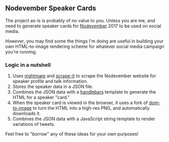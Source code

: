 ## Nodevember Speaker Cards

The project as-is is probably of no value to you. Unless you are me, and need to generate speaker cards for [Nodevember](http://nodevember.org/) 2017 to be used on social media.

*However*, you may find some the things I'm doing are useful in building your own HTML-to-image rendering scheme for whatever social media campaign you're running.

### Logic in a nutshell

1. Uses [nightmare](https://www.npmjs.com/package/nightmare) and [scrape-it](https://www.npmjs.com/package/scrape-it) to scrape the Nodevember website for speaker profile and talk information.
1. Stores the speaker data in a JSON file.
1. Combines the JSON data with a [handlebars](http://handlebarsjs.com/) template to generate the HTML for a speaker "card."
1. When the speaker card is viewed in the browser, it uses a fork of [dom-to-image](https://github.com/eltonjuan/dom-to-image) to turn the HTML into a high-res PNG, and automatically downloads it.
1. Combines the JSON data with a JavaScript string template to render variations of tweets.

Feel free to "borrow" any of these ideas for your own purposes!
